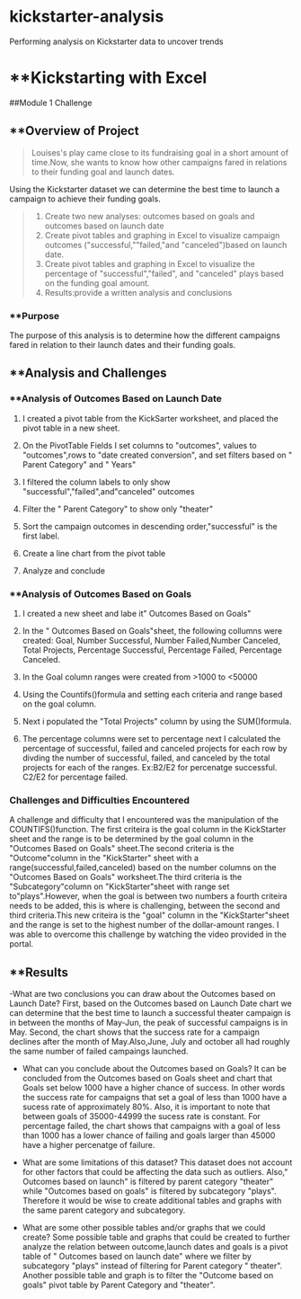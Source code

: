 # kickstarter-analysis
Performing analysis on Kickstarter data to uncover trends

# **Kickstarting with Excel
##Module 1 Challenge

## **Overview of Project
>Louises's play came close to its fundraising goal in a short amount of time.Now, she wants to know how other campaigns fared in relations to their funding goal and launch dates. 

Using the Kickstarter dataset we can determine the best time to launch a campaign to achieve their funding goals.
>1. Create two new analyses: outcomes based on goals and outcomes based on launch date
>2. Create pivot tables and graphing in Excel to visualize campaign outcomes ("successful,""failed,"and "canceled")based on launch date.
>3. Create pivot tables and graphing in Excel to visualize the percentage of "successful","failed", and "canceled" plays based on the funding goal amount.
>4. Results:provide a written analysis and conclusions

### **Purpose
The purpose of this analysis is to determine how the different campaigns fared in relation to their launch dates and their funding goals.


## **Analysis and Challenges

### **Analysis of Outcomes Based on Launch Date

1. I created a pivot table from the KickSarter worksheet, and placed the pivot table in a new sheet.

2. On the PivotTable Fields I set columns to "outcomes", values to "outcomes",rows to "date created conversion", and set filters based on " Parent Category" and " Years"
3. I filtered the column labels to only show "successful","failed",and"canceled" outcomes

4. Filter the " Parent Category" to show only "theater"
5. Sort the campaign outcomes in descending order,"successful" is the first label.

6. Create a line chart from the pivot table
7. Analyze and conclude






### **Analysis of Outcomes Based on Goals

1. I created a new sheet and labe it" Outcomes Based on Goals"
2. In the " Outcomes Based on Goals"sheet, the following collumns were created: Goal, Number Successful, Number Failed,Number Canceled, Total Projects, Percentage Successful, Percentage Failed, Percentage Canceled.

3. In the Goal column ranges were created from >1000 to <50000
4. Using the Countifs()formula and setting each criteria and range based on the goal column.

5. Next i populated the "Total Projects" column by using the SUM()formula.
6. The percentage columns were set to percentage next I calculated the percentage of successful, failed and canceled projects for each row by divding the number of successful, failed, and canceled by the total projects for each of the ranges. Ex:B2/E2 for percenatge successful. C2/E2 for percentage failed.


### Challenges and Difficulties Encountered

A challenge and difficulty that I encountered was the manipulation of the COUNTIFS()function. The first criteira is the goal column in the KickStarter sheet and the range is to be determined by the goal column in the "Outcomes Based on Goals" sheet.The second criteria is the "Outcome"column in the "KickStarter" sheet with a range(successful,failed,canceled) based on the number columns on the "Outcomes Based on Goals" worksheet.The third criteria is the "Subcategory"column on "KickStarter"sheet with range set to"plays".However, when the goal is between two numbers a fourth criteira needs to be added, this is where is challenging, between the second and third criteria.This new criteira is the "goal" column in the "KickStarter"sheet and the range is set to the highest number of the dollar-amount ranges. I was able to overcome this challenge by watching the video provided in the portal.

## **Results

-What are two conclusions you can draw about the Outcomes based on Launch Date? First, based on the Outcomes based on Launch Date chart we can determine that the best time to launch a successful theater campaign is in between the months of May-Jun, the peak of successful campaigns is in May. Second, the chart shows that the success rate for a campaign declines after the month of May.Also,June, July and october all had roughly the same number of failed campaings launched.

- What can you conclude about the Outcomes based on Goals? It can be concluded from the Outcomes based on Goals sheet and chart that Goals set below 1000 have a higher chance of success. In other words the success rate for campaigns that set a goal of less than 1000 have a sucess rate of approximately 80%. Also, it is important to note that between goals of 35000-44999 the sucess rate is constant. For percentage failed, the chart shows that campaigns with a goal of less than 1000 has a lower chance of failing and goals larger than 45000 have a higher percenatge of failure.

- What are some limitations of this dataset?
This dataset does not account for other factors that could be affecting the data such as outliers. Also," Outcomes based on launch" is filtered by parent category "theater" while "Outcomes based on goals" is filtered by subcategory "plays". Therefore it would be wise to create additional tables and graphs with the same parent category and subcategory.


- What are some other possible tables and/or graphs that we could create?
Some possible table and graphs that could be created to further analyze the relation between outcome,launch dates and goals is a pivot table of " Outcomes based on launch date" where we filter by subcategory "plays" instead of filtering for Parent category " theater". Another possible table and graph is to filter the "Outcome based on goals" pivot table by Parent Category and "theater".
